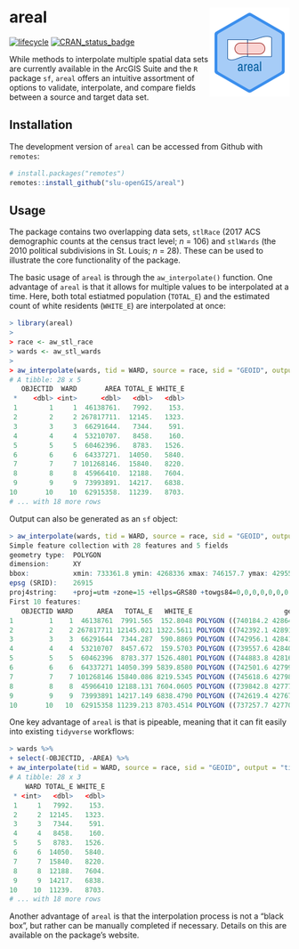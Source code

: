 
<!-- README.md is generated from README.Rmd. Please edit that file -->

# areal <img src="man/figures/arealLogo.png" align="right" />

[![lifecycle](https://img.shields.io/badge/lifecycle-maturing-blue.svg)](https://www.tidyverse.org/lifecycle/#maturing)
[![CRAN\_status\_badge](http://www.r-pkg.org/badges/version/areal)](https://cran.r-project.org/package=areal)

While methods to interpolate multiple spatial data sets are currently
available in the ArcGIS Suite and the `R` package `sf`, `areal` offers
an intuitive assortment of options to validate, interpolate, and compare
fields between a source and target data set.

## Installation

The development version of `areal` can be accessed from Github with
`remotes`:

``` r
# install.packages("remotes")
remotes::install_github("slu-openGIS/areal")
```

## Usage

The package contains two overlapping data sets, `stlRace` (2017 ACS
demographic counts at the census tract level; *n* = 106) and `stlWards`
(the 2010 political subdivisions in St. Louis; *n* = 28). These can be
used to illustrate the core functionality of the package.

The basic usage of `areal` is through the `aw_interpolate()` function.
One advantage of `areal` is that it allows for multiple values to be
interpolated at a time. Here, both total estiatmed population
(`TOTAL_E`) and the estimated count of white residents (`WHITE_E`) are
interpolated at once:

``` r
> library(areal)
>
> race <- aw_stl_race
> wards <- aw_stl_wards
>
> aw_interpolate(wards, tid = WARD, source = race, sid = "GEOID", output = "tibble", "TOTAL_E", "WHITE_E")
# A tibble: 28 x 5
   OBJECTID  WARD       AREA TOTAL_E WHITE_E
 *    <dbl> <int>      <dbl>   <dbl>   <dbl>
 1        1     1  46138761.   7992.    153.
 2        2     2 267817711.  12145.   1323.
 3        3     3  66291644.   7344.    591.
 4        4     4  53210707.   8458.    160.
 5        5     5  60462396.   8783.   1526.
 6        6     6  64337271.  14050.   5840.
 7        7     7 101268146.  15840.   8220.
 8        8     8  45966410.  12188.   7604.
 9        9     9  73993891.  14217.   6838.
10       10    10  62915358.  11239.   8703.
# ... with 18 more rows
```

Output can also be generated as an `sf`
object:

``` r
> aw_interpolate(wards, tid = WARD, source = race, sid = "GEOID", output = "sf", "TOTAL_E", "WHITE_E")
Simple feature collection with 28 features and 5 fields
geometry type:  POLYGON
dimension:      XY
bbox:           xmin: 733361.8 ymin: 4268336 xmax: 746157.7 ymax: 4295504
epsg (SRID):    26915
proj4string:    +proj=utm +zone=15 +ellps=GRS80 +towgs84=0,0,0,0,0,0,0 +units=m +no_defs
First 10 features:
   OBJECTID WARD      AREA   TOTAL_E   WHITE_E                       geometry
1         1    1  46138761  7991.565  152.8048 POLYGON ((740184.2 4286431,...
2         2    2 267817711 12145.021 1322.5611 POLYGON ((742392.1 4289178,...
3         3    3  66291644  7344.287  590.8869 POLYGON ((742956.1 4284113,...
4         4    4  53210707  8457.672  159.5703 POLYGON ((739557.6 4284080,...
5         5    5  60462396  8783.377 1526.4801 POLYGON ((744883.8 4281632,...
6         6    6  64337271 14050.399 5839.8580 POLYGON ((742501.6 4279976,...
7         7    7 101268146 15840.086 8219.5345 POLYGON ((745618.6 4279867,...
8         8    8  45966410 12188.131 7604.0605 POLYGON ((739842.8 4277724,...
9         9    9  73993891 14217.149 6838.4790 POLYGON ((742619.4 4276734,...
10       10   10  62915358 11239.213 8703.4514 POLYGON ((737257.7 4277050,...
```

One key advantage of `areal` is that is pipeable, meaning that it can
fit easily into existing `tidyverse` workflows:

``` r
> wards %>%
+ select(-OBJECTID, -AREA) %>%
+ aw_interpolate(tid = WARD, source = race, sid = "GEOID", output = "tibble", "TOTAL_E", "WHITE_E")
# A tibble: 28 x 3
    WARD TOTAL_E WHITE_E
 * <int>   <dbl>   <dbl>
 1     1   7992.    153.
 2     2  12145.   1323.
 3     3   7344.    591.
 4     4   8458.    160.
 5     5   8783.   1526.
 6     6  14050.   5840.
 7     7  15840.   8220.
 8     8  12188.   7604.
 9     9  14217.   6838.
10    10  11239.   8703.
# ... with 18 more rows
```

Another advantage of `areal` is that the interpolation process is not a
“black box”, but rather can be manually completed if necessary.
Details on this are available on the package’s website.
